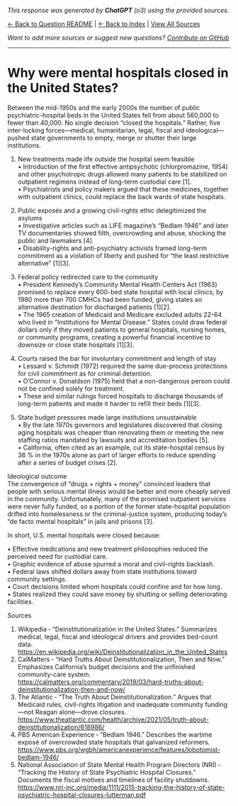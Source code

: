 <!-- 
Generated by: chatgpt
Model: o3
Prompt type: sources
Generated at: 2025-06-12T22:53:05.848015
-->

*This response was generated by **ChatGPT** (o3) using the provided sources.*

[← Back to Question README](README.md) | [← Back to Index](../README.md) | [View All Sources](../allsources.md)

*Want to add more sources or suggest new questions? [Contribute on GitHub](https://github.com/justinwest/SuggestedSources)*

---

# Why were mental hospitals closed in the United States?

Between the mid-1950s and the early 2000s the number of public psychiatric-hospital beds in the United States fell from about 560,000 to fewer than 40,000.  No single decision “closed the hospitals.”  Rather, five inter-locking forces—medical, humanitarian, legal, fiscal and ideological—pushed state governments to empty, merge or shutter their large institutions.

1. New treatments made life outside the hospital seem feasible  
   • Introduction of the first effective antipsychotic (chlorpromazine, 1954) and other psychotropic drugs allowed many patients to be stabilized on outpatient regimens instead of long-term custodial care [1].  
   • Psychiatrists and policy makers argued that these medicines, together with outpatient clinics, could replace the back wards of state hospitals.

2. Public exposés and a growing civil-rights ethic delegitimized the asylums  
   • Investigative articles such as LIFE magazine’s “Bedlam 1946” and later TV documentaries showed filth, overcrowding and abuse, shocking the public and lawmakers [4].  
   • Disability-rights and anti-psychiatry activists framed long-term commitment as a violation of liberty and pushed for “the least restrictive alternative” [1][3].

3. Federal policy redirected care to the community  
   • President Kennedy’s Community Mental Health Centers Act (1963) promised to replace every 600-bed state hospital with local clinics; by 1980 more than 700 CMHCs had been funded, giving states an alternative destination for discharged patients [1][2].  
   • The 1965 creation of Medicaid and Medicare excluded adults 22-64 who lived in “Institutions for Mental Disease.”  States could draw federal dollars only if they moved patients to general hospitals, nursing homes, or community programs, creating a powerful financial incentive to downsize or close state hospitals [1][3].

4. Courts raised the bar for involuntary commitment and length of stay  
   • Lessard v. Schmidt (1972) required the same due-process protections for civil commitment as for criminal detention.  
   • O’Connor v. Donaldson (1975) held that a non-dangerous person could not be confined solely for treatment.  
   • These and similar rulings forced hospitals to discharge thousands of long-term patients and made it harder to refill their beds [1][3].

5. State budget pressures made large institutions unsustainable  
   • By the late 1970s governors and legislatures discovered that closing aging hospitals was cheaper than renovating them or meeting the new staffing ratios mandated by lawsuits and accreditation bodies [5].  
   • California, often cited as an example, cut its state-hospital census by 36 % in the 1970s alone as part of larger efforts to reduce spending after a series of budget crises [2].

Ideological outcome  
The convergence of “drugs + rights + money” convinced leaders that people with serious mental illness would be better and more cheaply served in the community.  Unfortunately, many of the promised outpatient services were never fully funded, so a portion of the former state-hospital population drifted into homelessness or the criminal-justice system, producing today’s “de facto mental hospitals” in jails and prisons [3].

In short, U.S. mental hospitals were closed because:

• Effective medications and new treatment philosophies reduced the perceived need for custodial care.  
• Graphic evidence of abuse spurred a moral and civil-rights backlash.  
• Federal laws shifted dollars away from state institutions toward community settings.  
• Court decisions limited whom hospitals could confine and for how long.  
• States realized they could save money by shutting or selling deteriorating facilities.

Sources  
1. Wikipedia ‑ “Deinstitutionalization in the United States.” Summarizes medical, legal, fiscal and ideological drivers and provides bed-count data.  https://en.wikipedia.org/wiki/Deinstitutionalization_in_the_United_States  
2. CalMatters ‑ “Hard Truths About Deinstitutionalization, Then and Now.” Emphasizes California’s budget decisions and the unfinished community-care system.  https://calmatters.org/commentary/2019/03/hard-truths-about-deinstitutionalization-then-and-now/  
3. The Atlantic ‑ “The Truth About Deinstitutionalization.” Argues that Medicaid rules, civil-rights litigation and inadequate community funding—not Reagan alone—drove closures.  https://www.theatlantic.com/health/archive/2021/05/truth-about-deinstitutionalization/618986/  
4. PBS American Experience ‑ “Bedlam 1946.” Describes the wartime exposé of overcrowded state hospitals that galvanized reformers.  https://www.pbs.org/wgbh/americanexperience/features/lobotomist-bedlam-1946/  
5. National Association of State Mental Health Program Directors (NRI) ‑ “Tracking the History of State Psychiatric Hospital Closures.” Documents the fiscal motives and timelines of facility shutdowns.  https://www.nri-inc.org/media/1111/2015-tracking-the-history-of-state-psychiatric-hospital-closures-lutterman.pdf